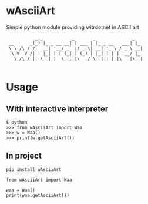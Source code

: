 # wAsciiArt

Simple python module providing witrdotnet in ASCII art

```
           _ _           _       _              _   
 __      _(_) |_ _ __ __| | ___ | |_ _ __   ___| |_ 
 \ \ /\ / / | __| '__/ _` |/ _ \| __| '_ \ / _ \ __|
  \ V  V /| | |_| | | (_| | (_) | |_| | | |  __/ |_ 
   \_/\_/ |_|\__|_|  \__,_|\___/ \__|_| |_|\___|\__|
                                                            
```

# Usage

## With interactive interpreter

```
$ python
>>> from wAsciiArt import Waa
>>> w = Waa()
>>> print(w.getAsciiArt())
```

## In project

```
pip install wAsciiArt
```

```
from wAsciiArt import Waa
  
waa = Waa()
print(waa.getAsciiArt())
```
